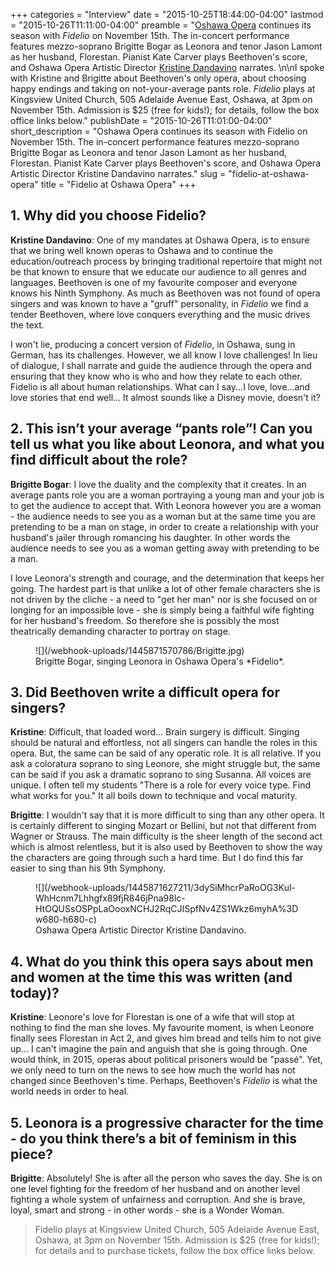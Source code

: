 +++
categories = "Interview"
date = "2015-10-25T18:44:00-04:00"
lastmod = "2015-10-26T11:11:00-04:00"
preamble = "[Oshawa Opera](/scene/companies/oshawa-opera/) continues its season with *Fidelio* on November 15th. The in-concert performance features mezzo-soprano Brigitte Bogar as Leonora and tenor Jason Lamont as her husband, Florestan. Pianist Kate Carver plays Beethoven's score, and Oshawa Opera Artistic Director [Kristine Dandavino](/scene/people/kristine-dandavino/) narrates. \n\nI spoke with Kristine and Brigitte about Beethoven's only opera, about choosing happy endings and taking on not-your-average pants role. *Fidelio* plays at Kingsview United Church, 505 Adelaide Avenue East, Oshawa, at 3pm on November 15th. Admission is $25 (free for kids!); for details, follow the box office links below."
publishDate = "2015-10-26T11:01:00-04:00"
short_description = "Oshawa Opera continues its season with Fidelio on November 15th. The in-concert performance features mezzo-soprano Brigitte Bogar as Leonora and tenor Jason Lamont as her husband, Florestan. Pianist Kate Carver plays Beethoven's score, and Oshawa Opera Artistic Director Kristine Dandavino narrates."
slug = "fidelio-at-oshawa-opera"
title = "Fidelio at Oshawa Opera"
+++

## 1. Why did you choose Fidelio?

**Kristine Dandavino**: One of my mandates at Oshawa Opera, is to ensure that we bring well known operas to Oshawa and to continue the education/outreach process by bringing traditional repertoire that might not be that known to ensure that we educate our audience to all genres and languages. Beethoven is one of my favourite composer and everyone knows his Ninth Symphony. As much as Beethoven was not found of opera singers and was known to have a "gruff" personality, in *Fidelio* we find a tender Beethoven, where love conquers everything and the music drives the text. 

I won't lie, producing a concert version of *Fidelio*, in Oshawa, sung in German, has its challenges. However, we all know I love challenges! In lieu of dialogue, I shall narrate and guide the audience through the opera and ensuring that they know who is who and how they relate to each other. Fidelio is all about human relationships. What can I say...I love, love...and love stories that end well... It almost sounds like a Disney movie, doesn't it?

## 2. This isn’t your average “pants role”! Can you tell us what you like about Leonora, and what you find difficult about the role?

**Brigitte Bogar**: I love the duality and the complexity that it creates. In an average pants role you are a woman portraying a young man and your job is to get the audience to accept that. With Leonora however you are a woman - the audience needs to see you as a woman but at the same time you are pretending to be a man on stage, in order to create a relationship with your husband's jailer through romancing his daughter. In other words the audience needs to see you as a woman getting away with pretending to be a man. 

I love Leonora's strength and courage, and the determination that keeps her going. The hardest part is that unlike a lot of other female characters she is not driven by the cliche - a need to "get her man" nor is she focused on or longing for an impossible love - she is simply being a faithful wife fighting for her husband's freedom. So therefore she is possibly the most theatrically demanding character to portray on stage.

<figure data-type="image">
![](/webhook-uploads/1445871570786/Brigitte.jpg)
<figcaption>Brigitte Bogar, singing Leonora in Oshawa Opera's *Fidelio*.</figcaption>
</figure>

## 3. Did Beethoven write a difficult opera for singers?

**Kristine**: Difficult, that loaded word... Brain surgery is difficult. Singing should be natural and effortless, not all singers can handle the roles in this opera. But, the same can be said of any operatic role. It is all relative. If you ask a coloratura soprano to sing Leonore, she might struggle but, the same can be said if you ask a dramatic soprano to sing Susanna. All voices are unique. I often tell my students "There is a role for every voice type. Find what works for you." It all boils down to technique and vocal maturity.

**Brigitte**: I wouldn't say that it is more difficult to sing than any other opera. It is certainly different to singing Mozart or Bellini, but not that different from Wagner or Strauss. The main difficulty is the sheer length of the second act which is almost relentless, but it is also used by Beethoven to show the way the characters are going through such a hard time. But I do find this far easier to sing than his 9th Symphony. 

<figure data-type="image">
![](/webhook-uploads/1445871627211/3dySiMhcrPaRoOG3Kul-WhHcnm7Lhhgfx89fjR846jPna98lc-HtOQUSsOSPpLaOooxNCHJ2RqCJISpfNv4ZS1Wkz6myhA%3Dw680-h680-c)
<figcaption>Oshawa Opera Artistic Director Kristine Dandavino.</figcaption>
</figure>

## 4. What do you think this opera says about men and women at the time this was written (and today)?

**Kristine**: Leonore's love for Florestan is one of a wife that will stop at nothing to find the man she loves. My favourite moment, is when Leonore finally sees Florestan in Act 2, and gives him bread and tells him to not give up... I can't imagine the pain and anguish that she is going through. One would think, in 2015, operas about political prisoners would be "passé". Yet, we only need to turn on the news to see how much the world has not changed since Beethoven's time. Perhaps, Beethoven's *Fidelio* is what the world needs in order to heal.

## 5. Leonora is a progressive character for the time - do you think there’s a bit of feminism in this piece?

**Brigitte**: Absolutely! She is after all the person who saves the day. She is on one level fighting for the freedom of her husband and on another level fighting a whole system of unfairness and corruption. And she is brave, loyal, smart and strong - in other words - she is a Wonder Woman. 

>Fidelio plays at Kingsview United Church, 505 Adelaide Avenue East, Oshawa, at 3pm on November 15th. Admission is $25 (free for kids!); for details and to purchase tickets, follow the box office links below.
